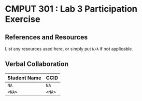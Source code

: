 # CMPUT 301 : Lab 3 Participation Exercise

## References and Resources

List any resources used here, or simply put `N/A` if not applicable.

## Verbal Collaboration

| Student Name | CCID      |
| ------------ | --------- |
| `NA`    | `NA` |
| `<NA>` | `<NA>`  |
